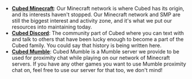 - [**Cubed Minecraft**](https://wiki.cubed-mc.com/cubedsmp/minecraft-about/): Our Minecraft network is where Cubed has its origin, and its interests haven't stopped. Our Minecraft network and SMP are still the biggest interest and activity zone, and it's what we put our resources into maintaining today.
- [**Cubed Discord**](https://wiki.cubed-mc.com/about/discord-about/): The community part of Cubed where you can text with and talk to others that have been lucky enough to become a part of the Cubed family. You could say that history is being written here.
- [**Cubed Mumble**](https://wiki.cubed-mc.com/about/mumble-about/): Cubed Mumble is a Mumble server we provide to be used for proximity chat while playing on our network of Minecraft servers. If you have any other games you want to use Mumble proximity chat on, feel free to use our server for that too, we don't mind!